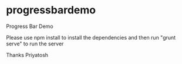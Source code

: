# progressbardemo


Progress Bar Demo


Please use npm install to install the dependencies and  then
run "grunt serve" to run the server


Thanks 
Priyatosh
